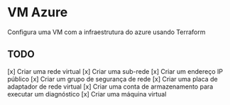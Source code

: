 # VM Azure

Configura uma VM com a infraestrutura do azure usando Terraform

## TODO
[x] Criar uma rede virtual
[x] Criar uma sub-rede
[x] Criar um endereço IP público
[x] Criar um grupo de segurança de rede
[x] Criar uma placa de adaptador de rede virtual
[x] Criar uma conta de armazenamento para executar um diagnóstico
[x] Criar uma máquina virtual

